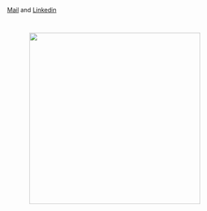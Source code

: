 [Mail](mailto:prakhaxr@gmail.com) and [Linkedin](https://www.linkedin.com/in/prakhaxr/)


<br />

<p align="center">
  
</p> 



<div align="center">

<img width="400px" src="https://github-readme-stats.vercel.app/api?username=prakhar-da-gama&custom_title=In+Data+We+Trust&show_icons=true&hide_border=true&count_private=true&bg_color=00000000&title_color=ff7a0d&text_color=ffb300&icon_color=ffb300&cache_seconds=1800" />

  
</div> 


